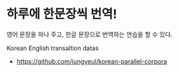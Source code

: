 # 하루에 한문장씩 번역!
영어 문장을 하나 주고, 한글 문장으로 번역하는 연습을 할 수 있다.

Korean English transaltion datas
- https://github.com/jungyeul/korean-parallel-corpora
